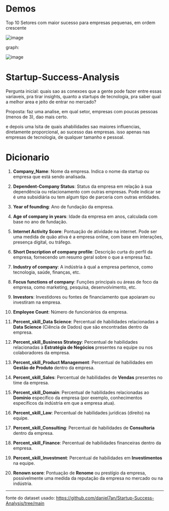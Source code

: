 # Demos
Top 10 Setores com maior sucesso para empresas pequenas, em ordem crescente

![image](https://github.com/user-attachments/assets/56a8bbec-dcb5-45b0-83e0-c970bf43d7b2)




graph:

![image](https://github.com/user-attachments/assets/1273eb5e-3bcc-4cf5-8fec-f0017b48c1f8)







# Startup-Success-Analysis


Pergunta inicial: quais sao as conexoes que a gente pode fazer entre essas variaveis, pra tirar insights, quanto a startups de tecnologia, pra saber qual a melhor area e jeito de entrar no mercado?

Proposta: faz uma analise, em qual setor, empresas com poucas pessoas (menos de 3), dao mais certo.

e depois uma lsita de quais ahabilidades sao maiores influencias, diretamente proporcional, ao sucesso das empresas. isso apenas nas empresas de tecnologia, de qualquer tamanho e pessoal.











#  Dicionario
1. **Company_Name**: Nome da empresa. Indica o nome da startup ou empresa que está sendo analisada.

2. **Dependent-Company Status**: Status da empresa em relação à sua dependência ou relacionamento com outras empresas. Pode indicar se é uma subsidiária ou tem algum tipo de parceria com outras entidades.

3. **Year of founding**: Ano de fundação da empresa.

4. **Age of company in years**: Idade da empresa em anos, calculada com base no ano de fundação.

5. **Internet Activity Score**: Pontuação de atividade na internet. Pode ser uma medida de quão ativa é a empresa online, com base em interações, presença digital, ou tráfego.

6. **Short Description of company profile**: Descrição curta do perfil da empresa, fornecendo um resumo geral sobre o que a empresa faz.

7. **Industry of company**: A indústria à qual a empresa pertence, como tecnologia, saúde, finanças, etc.

8. **Focus functions of company**: Funções principais ou áreas de foco da empresa, como marketing, pesquisa, desenvolvimento, etc.

9. **Investors**: Investidores ou fontes de financiamento que apoiaram ou investiram na empresa.

10. **Employee Count**: Número de funcionários da empresa.

11. **Percent_skill_Data Science**: Percentual de habilidades relacionadas a **Data Science** (Ciência de Dados) que são encontradas dentro da empresa.

12. **Percent_skill_Business Strategy**: Percentual de habilidades relacionadas à **Estratégia de Negócios** presentes na equipe ou nos colaboradores da empresa.

13. **Percent_skill_Product Management**: Percentual de habilidades em **Gestão de Produto** dentro da empresa.

14. **Percent_skill_Sales**: Percentual de habilidades de **Vendas** presentes no time da empresa.

15. **Percent_skill_Domain**: Percentual de habilidades relacionadas ao **Domínio** específico da empresa (por exemplo, conhecimentos específicos da indústria em que a empresa atua).

16. **Percent_skill_Law**: Percentual de habilidades jurídicas (direito) na equipe.

17. **Percent_skill_Consulting**: Percentual de habilidades de **Consultoria** dentro da empresa.

18. **Percent_skill_Finance**: Percentual de habilidades financeiras dentro da empresa.

19. **Percent_skill_Investment**: Percentual de habilidades em **Investimentos** na equipe.

20. **Renown score**: Pontuação de **Renome** ou prestígio da empresa, possivelmente uma medida da reputação da empresa no mercado ou na indústria.

---


fonte do dataset usado: https://github.com/daniel7an/Startup-Success-Analysis/tree/main
